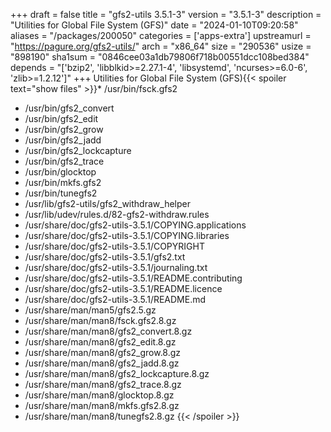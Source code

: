 +++
draft = false
title = "gfs2-utils 3.5.1-3"
version = "3.5.1-3"
description = "Utilities for Global File System (GFS)"
date = "2024-01-10T09:20:58"
aliases = "/packages/200050"
categories = ['apps-extra']
upstreamurl = "https://pagure.org/gfs2-utils/"
arch = "x86_64"
size = "290536"
usize = "898190"
sha1sum = "0846cee03a1db79806f718b00551dcc108bed384"
depends = "['bzip2', 'libblkid>=2.27.1-4', 'libsystemd', 'ncurses>=6.0-6', 'zlib>=1.2.12']"
+++
Utilities for Global File System (GFS){{< spoiler text="show files" >}}* /usr/bin/fsck.gfs2
* /usr/bin/gfs2_convert
* /usr/bin/gfs2_edit
* /usr/bin/gfs2_grow
* /usr/bin/gfs2_jadd
* /usr/bin/gfs2_lockcapture
* /usr/bin/gfs2_trace
* /usr/bin/glocktop
* /usr/bin/mkfs.gfs2
* /usr/bin/tunegfs2
* /usr/lib/gfs2-utils/gfs2_withdraw_helper
* /usr/lib/udev/rules.d/82-gfs2-withdraw.rules
* /usr/share/doc/gfs2-utils-3.5.1/COPYING.applications
* /usr/share/doc/gfs2-utils-3.5.1/COPYING.libraries
* /usr/share/doc/gfs2-utils-3.5.1/COPYRIGHT
* /usr/share/doc/gfs2-utils-3.5.1/gfs2.txt
* /usr/share/doc/gfs2-utils-3.5.1/journaling.txt
* /usr/share/doc/gfs2-utils-3.5.1/README.contributing
* /usr/share/doc/gfs2-utils-3.5.1/README.licence
* /usr/share/doc/gfs2-utils-3.5.1/README.md
* /usr/share/man/man5/gfs2.5.gz
* /usr/share/man/man8/fsck.gfs2.8.gz
* /usr/share/man/man8/gfs2_convert.8.gz
* /usr/share/man/man8/gfs2_edit.8.gz
* /usr/share/man/man8/gfs2_grow.8.gz
* /usr/share/man/man8/gfs2_jadd.8.gz
* /usr/share/man/man8/gfs2_lockcapture.8.gz
* /usr/share/man/man8/gfs2_trace.8.gz
* /usr/share/man/man8/glocktop.8.gz
* /usr/share/man/man8/mkfs.gfs2.8.gz
* /usr/share/man/man8/tunegfs2.8.gz
{{< /spoiler >}}